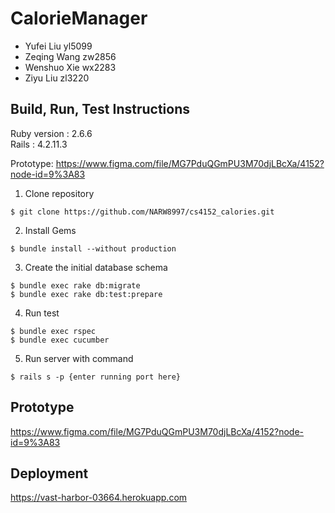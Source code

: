 # CalorieManager

  * Yufei Liu yl5099
  * Zeqing Wang zw2856
  * Wenshuo Xie wx2283
  * Ziyu Liu zl3220

## Build, Run, Test Instructions

Ruby version : 2.6.6  
Rails : 4.2.11.3 

Prototype: https://www.figma.com/file/MG7PduQGmPU3M70djLBcXa/4152?node-id=9%3A83

1. Clone repository
```
$ git clone https://github.com/NARW8997/cs4152_calories.git
```
2. Install Gems

```
$ bundle install --without production
```

3. Create the initial database schema

```
$ bundle exec rake db:migrate
$ bundle exec rake db:test:prepare
```

4. Run test
```
$ bundle exec rspec
$ bundle exec cucumber
```
5. Run server with command
```
$ rails s -p {enter running port here}
```
## Prototype
https://www.figma.com/file/MG7PduQGmPU3M70djLBcXa/4152?node-id=9%3A83

## Deployment
https://vast-harbor-03664.herokuapp.com


